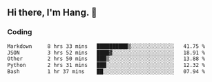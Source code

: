 ## Hi there, I'm Hang. 👋

### Coding

<!--START_SECTION:waka-->

```txt
Markdown     8 hrs 33 mins   ██████████▒░░░░░░░░░░░░░░   41.75 %
JSON         3 hrs 52 mins   ████▓░░░░░░░░░░░░░░░░░░░░   18.91 %
Other        2 hrs 50 mins   ███▒░░░░░░░░░░░░░░░░░░░░░   13.88 %
Python       2 hrs 31 mins   ███░░░░░░░░░░░░░░░░░░░░░░   12.32 %
Bash         1 hr 37 mins    ██░░░░░░░░░░░░░░░░░░░░░░░   07.94 %
```

<!--END_SECTION:waka-->
